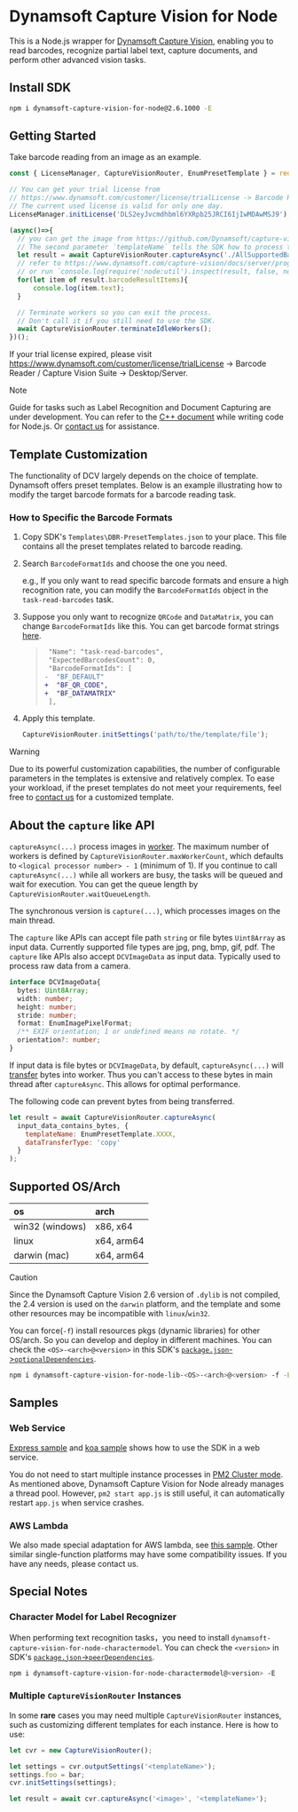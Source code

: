 # Dynamsoft Capture Vision for Node

This is a Node.js wrapper for [Dynamsoft Capture Vision](https://www.dynamsoft.com/capture-vision/docs/server/programming/cplusplus/), enabling you to read barcodes, recognize partial label text, capture documents, and perform other advanced vision tasks.

## Install SDK

```sh
npm i dynamsoft-capture-vision-for-node@2.6.1000 -E
```

## Getting Started

Take barcode reading from an image as an example.

```js
const { LicenseManager, CaptureVisionRouter, EnumPresetTemplate } = require('dynamsoft-capture-vision-for-node');

// You can get your trial license from
// https://www.dynamsoft.com/customer/license/trialLicense -> Barcode Reader / Capture Vision Suite -> Desktop/Server/Embedded
// The current used license is valid for only one day.
LicenseManager.initLicense('DLS2eyJvcmdhbml6YXRpb25JRCI6IjIwMDAwMSJ9');

(async()=>{
  // you can get the image from https://github.com/Dynamsoft/capture-vision-nodejs-samples/blob/main/AllSupportedBarcodeTypes.png
  // The second parameter `templateName` tells the SDK how to process this image.
  let result = await CaptureVisionRouter.captureAsync('./AllSupportedBarcodeTypes.png', EnumPresetTemplate.PT_READ_BARCODES);
  // refer to https://www.dynamsoft.com/capture-vision/docs/server/programming/cplusplus/api-reference/capture-vision-router/auxiliary-classes/captured-result.html?product=dbr&lang=cplusplus
  // or run `console.log(require('node:util').inspect(result, false, null))` to see details
  for(let item of result.barcodeResultItems){
      console.log(item.text);
  }

  // Terminate workers so you can exit the process.
  // Don't call it if you still need to use the SDK.
  await CaptureVisionRouter.terminateIdleWorkers();
})();
```

If your trial license expired, please visit https://www.dynamsoft.com/customer/license/trialLicense -> Barcode Reader / Capture Vision Suite -> Desktop/Server.

> [!NOTE]
> Guide for tasks such as Label Recognition and Document Capturing are under development. You can refer to the [C++ document](https://www.dynamsoft.com/capture-vision/docs/server/programming/cplusplus/user-guide/index.html) while writing code for Node.js. Or [contact us](https://www.dynamsoft.com/contact/) for assistance.

## Template Customization

The functionality of DCV largely depends on the choice of template. Dynamsoft offers preset templates. Below is an example illustrating how to modify the target barcode formats for a barcode reading task.

### How to Specific the Barcode Formats

1. Copy SDK's `Templates\DBR-PresetTemplates.json` to your place. This file contains all the preset templates related to barcode reading.

2. Search `BarcodeFormatIds` and choose the one you need.

   e.g., If you only want to read specific barcode formats and ensure a high recognition rate, you can modify the `BarcodeFormatIds` object in the `task-read-barcodes` task.

3. Suppose you only want to recognize `QRCode` and `DataMatrix`, you can change `BarcodeFormatIds` like this. You can get barcode format strings [here](https://www.dynamsoft.com/capture-vision/docs/core/enums/barcode-reader/barcode-format.html).

   >```diff
   >  "Name": "task-read-barcodes",
   >  "ExpectedBarcodesCount": 0,
   >  "BarcodeFormatIds": [
   >-  "BF_DEFAULT"
   >+  "BF_QR_CODE",
   >+  "BF_DATAMATRIX"
   >  ],
   >```

4. Apply this template.
   ```js
   CaptureVisionRouter.initSettings('path/to/the/template/file');
   ```

> [!WARNING]
> Due to its powerful customization capabilities, the number of configurable parameters in the templates is extensive and relatively complex. To ease your workload, if the preset templates do not meet your requirements, feel free to [contact us](https://www.dynamsoft.com/contact/) for a customized template.

## About the `capture` like API

`captureAsync(...)` process images in [worker](https://nodejs.org/api/worker_threads.html). The maximum number of workers is defined by `CaptureVisionRouter.maxWorkerCount`, which defaults to `<logical processor number> - 1` (minimum of 1). If you continue to call `captureAsync(...)` while all workers are busy, the tasks will be queued and wait for execution. You can get the queue length by `CaptureVisionRouter.waitQueueLength`.

The synchronous version is `capture(...)`, which processes images on the main thread.

The `capture` like APIs can accept file path `string` or file bytes `Uint8Array` as input data. Currently supported file types are jpg, png, bmp, gif, pdf. The `capture` like APIs also accept `DCVImageData` as input data. Typically used to process raw data from a camera.
```ts
interface DCVImageData{
  bytes: Uint8Array;
  width: number;
  height: number;
  stride: number;
  format: EnumImagePixelFormat;
  /** EXIF orientation; 1 or undefined means no rotate. */
  orientation?: number;
}
```

If input data is file bytes or `DCVImageData`, by default, `captureAsync(...)` will [transfer](https://developer.mozilla.org/en-US/docs/Web/API/Worker/postMessage#transfer) bytes into worker. Thus you can't access to these bytes in main thread after `captureAsync`. This allows for optimal performance.

The following code can prevent bytes from being transferred.
```js
let result = await CaptureVisionRouter.captureAsync(
  input_data_contains_bytes, {
    templateName: EnumPresetTemplate.XXXX,
    dataTransferType: 'copy'
  }
);
```

## Supported OS/Arch

|  os  |  arch  |
|:-----|:-------|
| win32 (windows) | x86, x64 |
| linux | x64, arm64 |
| darwin (mac) | x64, arm64 |

> [!CAUTION]
> Since the Dynamsoft Capture Vision 2.6 version of `.dylib` is not compiled, the 2.4 version is used on the `darwin` platform, and the template and some other resources may be incompatible with `linux`/`win32`.

You can force(`-f`) install resources pkgs (dynamic libraries) for other OS/arch. So you can develop and deploy in different machines. You can check the `<OS>-<arch>@<version>` in this SDK's [`package.json`->`optionalDependencies`](https://github.com/Dynamsoft/capture-vision-nodejs-samples/blob/main/package.json#L56).

```sh
npm i dynamsoft-capture-vision-for-node-lib-<OS>-<arch>@<version> -f -E
```

## Samples

### Web Service

[Express sample](https://github.com/Dynamsoft/capture-vision-nodejs-samples/tree/main/express) and [koa sample](https://github.com/Dynamsoft/capture-vision-nodejs-samples/tree/main/koa) shows how to use the SDK in a web service.

You do not need to start multiple instance processes in [PM2 Cluster mode](https://pm2.keymetrics.io/docs/usage/quick-start/#cluster-mode). As mentioned above, Dynamsoft Capture Vision for Node already manages a thread pool. However, `pm2 start app.js` is still useful, it can automatically restart `app.js` when service crashes.

### AWS Lambda

We also made special adaptation for AWS lambda, see [this sample](https://github.com/Dynamsoft/capture-vision-nodejs-samples/tree/main/lambda). Other similar single-function platforms may have some compatibility issues. If you have any needs, please contact us.

## Special Notes

### Character Model for Label Recognizer

When performing text recognition tasks，you need to install `dynamsoft-capture-vision-for-node-charactermodel`. You can check the `<version>` in SDK's [`package.json`->`peerDependencies`](https://github.com/Dynamsoft/capture-vision-nodejs-samples/blob/main/package.json#L53).
```sh
npm i dynamsoft-capture-vision-for-node-charactermodel@<version> -E
```

### Multiple `CaptureVisionRouter` Instances

In some **rare** cases you may need multiple `CaptureVisionRouter` instances, such as customizing different templates for each instance. Here is how to use:

```js
let cvr = new CaptureVisionRouter();

let settings = cvr.outputSettings('<templateName>');
settings.foo = bar;
cvr.initSettings(settings);

let result = await cvr.captureAsync('<image>', '<templateName>');
```
